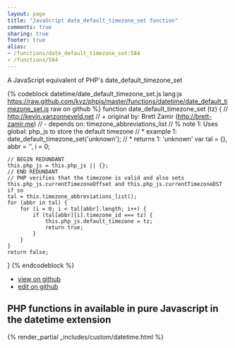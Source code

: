 ```yaml
---
layout: page
title: "JavaScript date_default_timezone_set function"
comments: true
sharing: true
footer: true
alias:
- /functions/date_default_timezone_set:584
- /functions/584
---
```

<!-- Generated by Rakefile:build -->
A JavaScript equivalent of PHP's date_default_timezone_set

{% codeblock datetime/date_default_timezone_set.js lang:js https://raw.github.com/kvz/phpjs/master/functions/datetime/date_default_timezone_set.js raw on github %}
function date_default_timezone_set (tz) {
    // http://kevin.vanzonneveld.net
    // +   original by: Brett Zamir (http://brett-zamir.me)
    // -    depends on: timezone_abbreviations_list
    // %        note 1: Uses global: php_js to store the default timezone
    // *     example 1: date_default_timezone_set('unknown');
    // *     returns 1: 'unknown'
    var tal = {},
        abbr = '',
        i = 0;

    // BEGIN REDUNDANT
    this.php_js = this.php_js || {};
    // END REDUNDANT
    // PHP verifies that the timezone is valid and also sets this.php_js.currentTimezoneOffset and this.php_js.currentTimezoneDST if so
    tal = this.timezone_abbreviations_list();
    for (abbr in tal) {
        for (i = 0; i < tal[abbr].length; i++) {
            if (tal[abbr][i].timezone_id === tz) {
                this.php_js.default_timezone = tz;
                return true;
            }
        }
    }
    return false;
}
{% endcodeblock %}

 - [view on github](https://github.com/kvz/phpjs/blob/master/functions/datetime/date_default_timezone_set.js)
 - [edit on github](https://github.com/kvz/phpjs/edit/master/functions/datetime/date_default_timezone_set.js)

## PHP functions in available in pure Javascript in the datetime extension
{% render_partial _includes/custom/datetime.html %}
